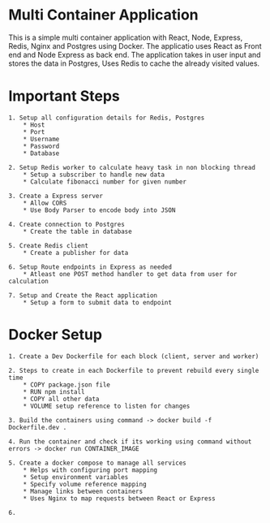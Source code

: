 # Multi Container Application

This is a simple multi container application with React, Node, Express, Redis, Nginx and Postgres using Docker.
The applicatio uses React as Front end and Node Express as back end.
The application takes in user input and stores the data in Postgres, Uses Redis to cache the already visited values.

# Important Steps

    1. Setup all configuration details for Redis, Postgres
        * Host
        * Port
        * Username
        * Password
        * Database

    2. Setup Redis worker to calculate heavy task in non blocking thread
        * Setup a subscriber to handle new data
        * Calculate fibonacci number for given number

    3. Create a Express server
        * Allow CORS
        * Use Body Parser to encode body into JSON

    4. Create connection to Postgres
        * Create the table in database

    5. Create Redis client
        * Create a publisher for data

    6. Setup Route endpoints in Express as needed
        * Atleast one POST method handler to get data from user for calculation

    7. Setup and Create the React application
        * Setup a form to submit data to endpoint

# Docker Setup

    1. Create a Dev Dockerfile for each block (client, server and worker)

    2. Steps to create in each Dockerfile to prevent rebuild every single time
        * COPY package.json file
        * RUN npm install
        * COPY all other data
        * VOLUME setup reference to listen for changes

    3. Build the containers using command -> docker build -f Dockerfile.dev .

    4. Run the container and check if its working using command without errors -> docker run CONTAINER_IMAGE

    5. Create a docker compose to manage all services
        * Helps with configuring port mapping
        * Setup environment variables
        * Specify volume reference mapping
        * Manage links between containers
        * Uses Nginx to map requests between React or Express

    6.
